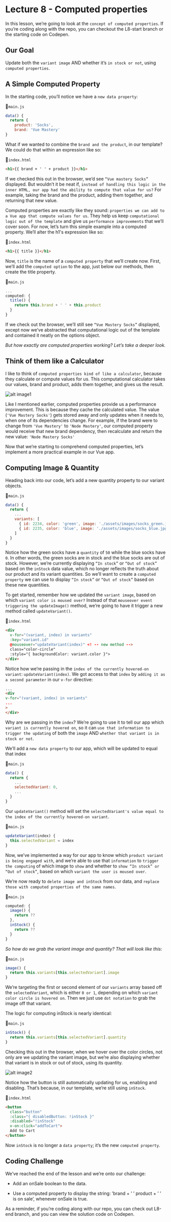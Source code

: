 # Lecture 8 - Computed properties

In this lesson, we’re going to look at the `concept of computed properties`. If you’re coding along with the repo, you can checkout the L8-start branch or the starting code on Codepen.

## Our Goal
Update both the `variant image` AND whether it’s `in stock or not`, using `computed properties`.

## A Simple Computed Property
In the starting code, you’ll notice we have a `new data property`:

📄`main.js`

```javascript
data() {
  return {
    product: 'Socks',
    brand: 'Vue Mastery'
}
```
What if we wanted to combine the `brand and the product`, in our template? We could do that within an expression like so:

📄`index.html`

```html
<h1>{{ brand + ' ' + product }}</h1>
```
If we checked this out in the browser, we’d see `“Vue mastery Socks”` displayed. But wouldn’t it be neat if, `instead of handling this logic in the inner HTML, our app had the ability to compute that value for us?` For example, taking the brand and the product, adding them together, and returning that new value.

Computed properties are exactly like they sound: `properties we can add to a Vue app that compute values for us`. They help us keep `computational logic out of the template` and give us `performance improvements` that we’ll cover soon. For now, let’s turn this simple example into a computed property. We’ll alter the h1's expression like so:

📄`index.html`

```html
<h1>{{ title }}</h1>
```
Now, `title` is the name of a `computed property` that we’ll create now. First, we’ll add the `computed option` to the app, just below our methods, then create the title property.

📄`main.js`

```javascript
...
computed: {
  title() {
    return this.brand + ' ' + this.product
  }
}
```
If we check out the browser, we’ll still see `“Vue Mastery Socks”` displayed, except now we’ve abstracted that computational logic out of the template and contained it neatly on the options object.

*But how exactly are computed properties working? Let’s take a deeper look.*

## Think of them like a Calculator
I like to think of `computed properties kind of like a calculator`, because they calculate or compute values for us. This computational calculator takes our values, brand and product, adds them together, and gives us the result.

![alt image1](https://firebasestorage.googleapis.com/v0/b/vue-mastery.appspot.com/o/flamelink%2Fmedia%2F1.opt.1596575978668.jpg?alt=media&token=bff9b420-c05e-4c5c-807c-762022264757)

Like I mentioned earlier, computed properties provide us a performance improvement. This is because they cache the calculated value. The value (`'Vue Mastery Socks'`) gets stored away and only updates when it needs to, when one of its dependencies change. For example, if the brand were to change from `'Vue Mastery'` to `'Node Mastery'`, our computed property would receive that new brand dependency, then recalculate and return the new value: `'Node Mastery Socks'`

Now that we’re starting to comprehend computed properties, let’s implement a more practical example in our Vue app.

## Computing Image & Quantity
Heading back into our code, let’s add a new quantity property to our variant objects.

📄`main.js`

```javascript
data() {
  return {
    ...
    variants: [
      { id: 2234, color: 'green', image: './assets/images/socks_green.jpg', quantity: 50 },
      { id: 2235, color: 'blue', image: './assets/images/socks_blue.jpg', quantity: 0 },
    ]
  }
}
```
Notice how the green socks have a `quantity` of `50` while the blue socks have `0`. In other words, the green socks are in stock and the blue socks are out of stock. However, we’re currently displaying `“In stock”` or `“Out of stock”` based on the `inStock` data value, which no longer reflects the truth about our product and its variant quantities. So we’ll want to create a `computed property` we can use to display `“In stock”` or `“Out of stock”` based on these new quantities.

To get started, remember how we updated the `variant image`, based on which `variant color is moused over?` Instead of that `mouseover event triggering the updateImage()` method, we’re going to have it trigger a new method called `updateVariant()`.

📄`index.html`

```html
<div 
  v-for="(variant, index) in variants" 
  :key="variant.id" 
  @mouseover="updateVariant(index)" <! -- new method -->
  class="color-circle" 
  :style="{ backgroundColor: variant.color }">
</div>
```
Notice how we’re passing in the `index of the currently hovered-on variant`: `updateVariant(index)`. We got access to that `index` by `adding it as a second parameter` in our `v-for` directive:

```html
...
<div
v-for="(variant, index) in variants"
...
>
</div>
```

Why are we passing in the `index`? We’re going to use it to tell our app which `variant is currently hovered on`, so it can `use that information to trigger the updating` of both the `image` AND `whether that variant is in stock or not`.

We’ll add a `new data property` to our app, which will be updated to equal that index

📄`main.js`

```javascript
data() {
  return {
    ...
    selectedVariant: 0,
    ...
  }
}
```
Our `updateVariant()` method will set the `selectedVariant's value equal to the index of the currently hovered-on variant`.

📄`main.js`

```javascript
updateVariant(index) {
  this.selectedVariant = index
}
```
Now, we’ve implemented a way for our app to know which `product variant is being engaged with`, and we’re able to use that `information` to `trigger the computing` of which image to `show` and whether to `show “In stock” or “Out of stock”`, based on which `variant the user is moused over`.

We’re now ready to `delete image and inStock` from our data, and `replace those with computed properties of the same names`.

📄`main.js`

```javascript
computed: {
  image() {
    return ??
  },
  inStock() {
    return ??
  }
}
```
*So how do we grab the variant image and quantity? That will look like this:*

📄`main.js`

```javascript
image() {
  return this.variants[this.selectedVariant].image
}
```
We’re targeting the first or second element of our `variants` array based off the `selectedVariant`, which is either `0 or 1`, depending on which `variant color circle is hovered on`. Then we just use `dot notation` to grab the image off that variant.

The logic for computing inStock is nearly identical:

📄`main.js`

```javascript
inStock() {
  return this.variants[this.selectedVariant].quantity
}
```
Checking this out in the browser, when we hover over the color circles, not only are we updating the variant image, but we’re also displaying whether that variant is in stock or out of stock, using its quantity.

![alt image2](https://firebasestorage.googleapis.com/v0/b/vue-mastery.appspot.com/o/flamelink%2Fmedia%2F2.opt.1596575978669.jpg?alt=media&token=9bfce63e-db58-47bb-834d-4439b07ba53c)

Notice how the button is still automatically updating for us, enabling and disabling. That’s because, in our template, we’re still using `inStock`.

📄`index.html`

```html
<button 
  class="button" 
  :class="{ disabledButton: !inStock }" 
  :disabled="!inStock" 
  v-on:click="addToCart">
  Add to Cart
</button>
```
Now `inStock` is no longer a `data property`; it’s the new `computed property`.

## Coding Challenge
We’ve reached the end of the lesson and we’re onto our challenge:

* Add an onSale boolean to the data.

* Use a computed property to display the string: ’brand + ’ ’ product + ’ ’ is on sale’, whenever onSale is true.

As a reminder, if you’re coding along with our repo, you can check out L8-end branch, and you can view the solution code on Codepen.

